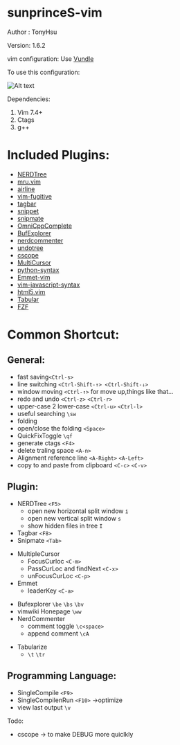 sunprinceS-vim
========
Author : TonyHsu

Version: 1.6.2

vim configuration:
Use [Vundle](https://github.com/gmarik/Vundle.vim)

To use this configuration:

![Alt text](http://i.imgur.com/VGNImAE.png)

Dependencies:

1. Vim 7.4+
2. Ctags
3. g++

Included Plugins:
======
* [NERDTree](https://github.com/scrooloose/nerdtree)
* [mru.vim](https://github.com/vim-scripts/mru.vim)
* [airline](https://github.com/bling/vim-airline)
* [vim-fugitive](https://github.com/tpope/vim-fugitive)
* [tagbar](https://github.com/majutsushi/tagbar)
* [snippet](https://github.com/honza/vim-snippets)
* [snipmate](https://github.com/garbas/vim-snipmate)
* [OmniCppComplete](https://github.com/vim-scripts/OmniCppComplete)
* [BufExplorer](https://github.com/jlanzarotta/bufexplorer)
* [nerdcommenter](https://github.com/scrooloose/nerdcommenter)
* [undotree](https://github.com/mbbill/undotree)
* [cscope](https://github.com/vim-scripts/cscope.vim)
* [MultiCursor](https://github.com/terryma/vim-multiple-cursors)
* [python-syntax](https://github.com/hdima/python-syntax)
* [Emmet-vim](https://github.com/mattn/emmet-vim)
* [vim-javascript-syntax](https://github.com/jelera/vim-javascript-syntax)
* [html5.vim](https://github.com/othree/html5.vim)
* [Tabular](https://github.com/godlygeek/tabular)
* [FZF](https://github.com/junegunn/fzf)

Common Shortcut:
=======

General:
-----
+ fast saving`<Ctrl-s>`
+ line switching `<Ctrl-Shift-↑> <Ctrl-Shift-↓>` 
+ window moving `<Ctrl-↑>` for move up,things like that...
+ redo and undo `<Ctrl-z>` `<Ctrl-r>`
+ upper-case 2 lower-case `<Ctrl-u>` `<Ctrl-l>`
+ useful searching `\sw`
+ folding 
+ open/close the folding `<Space>`
+ QuickFixToggle `\qf`
+ generate ctags `<F4>`
+ delete traling space `<A-n>`
+ Alignment reference line `<A-Right>` `<A-Left>`
+ copy to and paste from clipboard `<C-c>`  `<C-v>`

Plugin:
------
+ NERDTree `<F5>`
	+ open new horizontal split window `i`
	+ open new vertical split window `s`
	+ show hidden files in tree `I`
+ Tagbar `<F8>`
+ Snipmate `<Tab>` 
* MultipleCursor
    + FocusCurloc `<C-m>`
    + PassCurLoc and findNext  `<C-x>`
    + unFocusCurLoc `<C-p>`
* Emmet
    + leaderKey `<C-a>`
+ Bufexplorer `\be` `\bs` `\bv`
+ vimwiki Honepage `\ww`
+ NerdCommenter
	+ comment toggle `\c<space>`
	+ append comment `\cA`
* Tabularize
	+ `\t` `\tr`

Programming Language:
-------
+ SingleCompile `<F9>`
+ SingleCompilenRun `<F10>`
	->optimize <C-F9> <C-F10>
+ view last output `\v`

Todo:
+ cscope -> to make DEBUG more quiclkly

